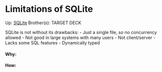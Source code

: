 # Limitations of SQLite

Up: [SQLite](sqlite)
Brother(s):
TARGET DECK

SQLite is not without its drawbacks:
	- Just a single file, so no concurrency allowed
	- Not good in large systems with many users
	- Not client/server
	- Lacks some SQL features
	- Dynamically typed



































#### Why:
#### How:










